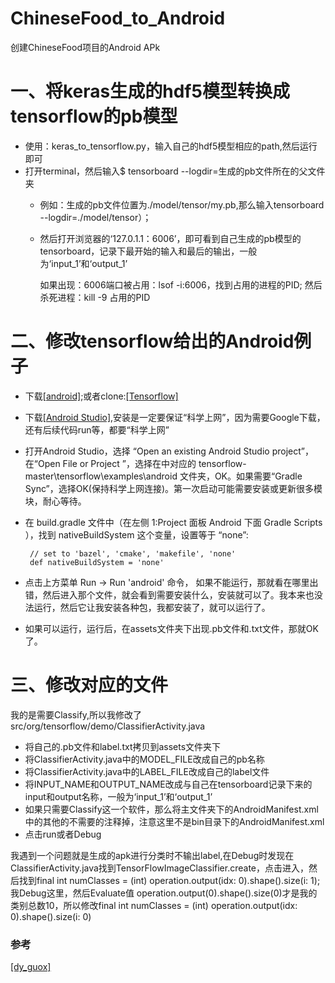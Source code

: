 # ChineseFood_to_Android

创建ChineseFood项目的Android APk

# 一、将keras生成的hdf5模型转换成tensorflow的pb模型
- 使用：keras_to_tensorflow.py，输入自己的hdf5模型相应的path,然后运行即可
- 打开terminal，然后输入$ tensorboard --logdir=生成的pb文件所在的父文件夹
    - 例如：生成的pb文件位置为./model/tensor/my.pb,那么输入tensorboard --logdir=./model/tensor）；
    - 然后打开浏览器的‘127.0.1.1：6006’，即可看到自己生成的pb模型的tensorboard，记录下最开始的输入和最后的输出，一般为‘input_1’和‘output_1’
      
      如果出现：6006端口被占用：lsof -i:6006，找到占用的进程的PID; 然后杀死进程：kill -9 占用的PID
# 二、修改tensorflow给出的Android例子
- 下载[[android]](https://github.com/QiujieDong/ChineseFood_to_Android/tree/master/android);或者clone:[[Tensorflow]](https://github.com/tensorflow/tensorflow)
- 下载[[Android Studio]](https://developer.android.com/studio/index.html),安装是一定要保证“科学上网”，因为需要Google下载，还有后续代码run等，都要“科学上网”
- 打开Android Studio，选择 “Open an existing Android Studio project”，在“Open File or Project ”，选择在中对应的 tensorflow-master\tensorflow\examples\android 文件夹，OK。如果需要“Gradle Sync”，选择OK(保持科学上网连接)。第一次启动可能需要安装或更新很多模块，耐心等待。
- 在 build.gradle 文件中（在左侧 1:Project 面板  Android 下面 Gradle Scripts ），找到  nativeBuildSystem 这个变量，设置等于 “none”:
        
       // set to 'bazel', 'cmake', 'makefile', 'none'
       def nativeBuildSystem = 'none'
- 点击上方菜单 Run -> Run 'android'  命令， 如果不能运行，那就看在哪里出错，然后进入那个文件，就会看到需要安装什么，安装就可以了。我本来也没法运行，然后它让我安装各种包，我都安装了，就可以运行了。
- 如果可以运行，运行后，在assets文件夹下出现.pb文件和.txt文件，那就OK了。
# 三、修改对应的文件
我的是需要Classify,所以我修改了src/org/tensorflow/demo/ClassifierActivity.java
- 将自己的.pb文件和label.txt拷贝到assets文件夹下
- 将ClassifierActivity.java中的MODEL_FILE改成自己的pb名称
- 将ClassifierActivity.java中的LABEL_FILE改成自己的label文件
- 将INPUT_NAME和OUTPUT_NAME改成与自己在tensorboard记录下来的input和output名称，一般为‘input_1’和‘output_1’
- 如果只需要Classify这一个软件，那么将主文件夹下的AndroidManifest.xml中的其他的不需要的注释掉，注意这里不是bin目录下的AndroidManifest.xml
- 点击run或者Debug

我遇到一个问题就是生成的apk进行分类时不输出label,在Debug时发现在ClassifierActivity.java找到TensorFlowImageClassifier.create，点击进入，然后找到final int numClasses = (int) operation.output(idx: 0).shape().size(i: 1);我Debug这里，然后Evaluate值 operation.output(0).shape().size(0)才是我的类别总数10，所以修改final int numClasses = (int) operation.output(idx: 0).shape().size(i: 0)



### 参考
[[dy_guox]](https://blog.csdn.net/dy_guox/article/details/80192343)

